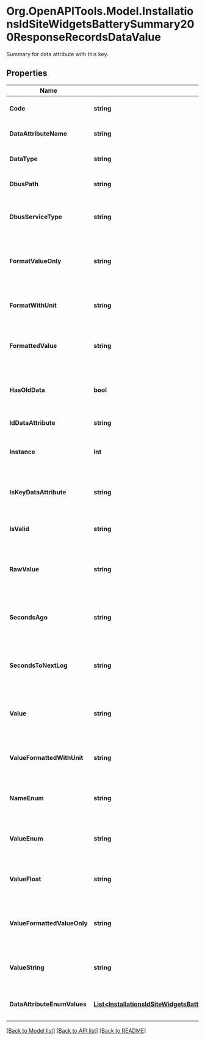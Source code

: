 # Org.OpenAPITools.Model.InstallationsIdSiteWidgetsBatterySummary200ResponseRecordsDataValue
Summary for data attribute with this key.

## Properties

Name | Type | Description | Notes
------------ | ------------- | ------------- | -------------
**Code** | **string** | Data attribute code. | 
**DataAttributeName** | **string** | Data attribute name. | 
**DataType** | **string** | Data attribute data type. | 
**DbusPath** | **string** | Data attribute DBus path. | 
**DbusServiceType** | **string** | Data attribute DBus service type. | 
**FormatValueOnly** | **string** | Data attribute string format without unit. | 
**FormatWithUnit** | **string** | Data attribute string format with unit. | 
**FormattedValue** | **string** | Data attribute formatted value with unit. | 
**HasOldData** | **bool** | True if the retrieved data for this data attribute is old. | 
**IdDataAttribute** | **string** | Data attribute id. | 
**Instance** | **int** | Installation instance this data attribute belongs to. | 
**IsKeyDataAttribute** | **string** | 1 if this is the key data attribute, else 0. | 
**IsValid** | **string** | 1 if this data is valid, else 0. | 
**RawValue** | **string** | Data attribute raw value, regardless of data type. | 
**SecondsAgo** | **string** | Data attribute seconds since last received data. | 
**SecondsToNextLog** | **string** | Data attribute expected data logging interval. | 
**Value** | **string** | Data attribute value, regardless of data type. | 
**ValueFormattedWithUnit** | **string** | Data attribute formatted value with unit. | 
**NameEnum** | **string** | Data attribute enum name, if applicable. | 
**ValueEnum** | **string** | Data attribute enum value, if applicable. | 
**ValueFloat** | **string** | Data attribute float value, if applicable. | 
**ValueFormattedValueOnly** | **string** | Data attribute formatted value without unit. | [optional] 
**ValueString** | **string** | Data attribute string value, if applicable. | 
**DataAttributeEnumValues** | [**List&lt;InstallationsIdSiteWidgetsBatterySummary200ResponseRecordsDataValueDataAttributeEnumValuesInner&gt;**](InstallationsIdSiteWidgetsBatterySummary200ResponseRecordsDataValueDataAttributeEnumValuesInner.md) | Enum name and value pairs, if applicable. | [optional] 

[[Back to Model list]](../../README.md#documentation-for-models) [[Back to API list]](../../README.md#documentation-for-api-endpoints) [[Back to README]](../../README.md)

